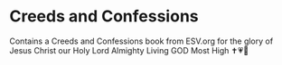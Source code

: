 # Creeds and Confessions
 Contains a Creeds and Confessions book from ESV.org for the glory of Jesus Christ our Holy Lord Almighty Living GOD Most High ✝️💗🙏
